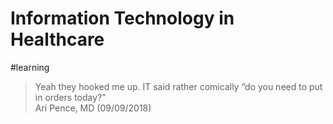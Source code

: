 # Information Technology in Healthcare
#learning

> Yeah they hooked me up. IT said rather comically “do you need to put in orders today?”  
Ari Pence, MD (09/09/2018)

